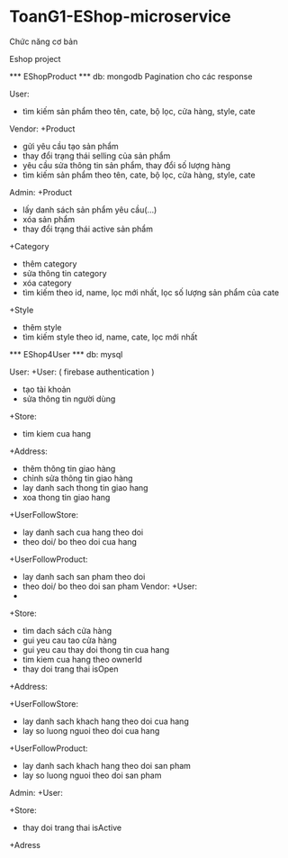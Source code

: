 # ToanG1-EShop-microservice
Chức năng cơ bản 

Eshop project

*** EShopProduct ***
db: mongodb
Pagination cho các response

User: 
- tìm kiếm sản phẩm theo tên, cate, bộ lọc, cửa hàng, style, cate

Vendor:
+Product
- gửi yêu cầu tạo sản phẩm
- thay đổi trạng thái selling của sản phẩm
- yêu cầu sửa thông tin sản phẩm, thay đổi số lượng hàng
- tìm kiếm sản phẩm theo tên, cate, bộ lọc, cửa hàng, style, cate

Admin: 
+Product
- lấy danh sách sản phẩm yêu cầu(…)
- xóa sản phẩm
- thay đổi trạng thái active sản phẩm

+Category
- thêm category
- sửa thông tin category
- xóa category
- tìm kiếm theo id, name, lọc mới nhất, lọc số lượng sản phẩm của cate

+Style
- thêm style
- tìm kiếm style theo id, name, cate, lọc mới nhất


*** EShop4User ***
db: mysql

User: 
+User: ( firebase authentication )
- tạo tài khoản 
- sửa thông tin người dùng

+Store:
- tim kiem cua hang

+Address: 
- thêm thông tin giao hàng
- chỉnh sửa thông tin giao hàng
- lay danh sach thong tin giao hang
- xoa thong tin giao hang

+UserFollowStore:
- lay danh sach cua hang theo doi
- theo doi/ bo theo doi cua hang

+UserFollowProduct:
- lay danh sach san pham theo doi
- theo doi/ bo theo doi san pham
Vendor:
+User: 
- 

+Store:
- tìm dach sách cửa hàng 
- gui yeu cau tao cửa hàng
- gui yeu cau thay doi thong tin cua hang
- tim kiem cua hang theo ownerId
- thay doi trang thai isOpen

+Address:

+UserFollowStore:
- lay danh sach khach hang theo doi cua hang
- lay so luong nguoi theo doi cua hang

+UserFollowProduct:
- lay danh sach khach hang theo doi san pham
- lay so luong nguoi theo doi san pham


Admin: 
+User:

+Store:
- thay doi trang thai isActive

+Adress



